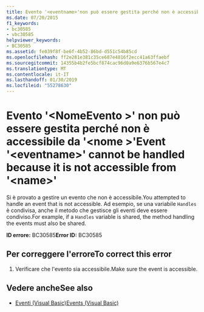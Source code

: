 ```yaml
---
title: Evento '<eventname>'non può essere gestita perché non è accessibile da'<name>'
ms.date: 07/20/2015
f1_keywords:
- bc30585
- vbc30585
helpviewer_keywords:
- BC30585
ms.assetid: fe039f8f-be6f-4b52-86bd-d551c54b85cd
ms.openlocfilehash: ff2e281e381c35ce687e4816f2ecc41a63ffaebf
ms.sourcegitcommit: 14355b4b2fe5bcf874cac96d0a9e6376b567e4c7
ms.translationtype: MT
ms.contentlocale: it-IT
ms.lasthandoff: 01/30/2019
ms.locfileid: "55278630"
---
```

# <a name="event-eventname-cannot-be-handled-because-it-is-not-accessible-from-name"></a><span data-ttu-id="fb59c-102">Evento '\<NomeEvento >' non può essere gestita perché non è accessibile da '\<nome >'</span><span class="sxs-lookup"><span data-stu-id="fb59c-102">Event '\<eventname>' cannot be handled because it is not accessible from '\<name>'</span></span>
<span data-ttu-id="fb59c-103">Si è provato a gestire un evento che non è accessibile.</span><span class="sxs-lookup"><span data-stu-id="fb59c-103">You attempted to handle an event that is not accessible.</span></span> <span data-ttu-id="fb59c-104">Ad esempio, se una variabile `Handles` è condivisa, anche il metodo che gestisce gli eventi deve essere condiviso.</span><span class="sxs-lookup"><span data-stu-id="fb59c-104">For example, if a `Handles` variable is shared, the method handling the events must also be shared.</span></span>  
  
 <span data-ttu-id="fb59c-105">**ID errore:** BC30585</span><span class="sxs-lookup"><span data-stu-id="fb59c-105">**Error ID:** BC30585</span></span>  
  
## <a name="to-correct-this-error"></a><span data-ttu-id="fb59c-106">Per correggere l'errore</span><span class="sxs-lookup"><span data-stu-id="fb59c-106">To correct this error</span></span>  
  
1.  <span data-ttu-id="fb59c-107">Verificare che l'evento sia accessibile.</span><span class="sxs-lookup"><span data-stu-id="fb59c-107">Make sure the event is accessible.</span></span>  
  
## <a name="see-also"></a><span data-ttu-id="fb59c-108">Vedere anche</span><span class="sxs-lookup"><span data-stu-id="fb59c-108">See also</span></span>
- [<span data-ttu-id="fb59c-109">Eventi (Visual Basic)</span><span class="sxs-lookup"><span data-stu-id="fb59c-109">Events (Visual Basic)</span></span>](~/docs/visual-basic/programming-guide/language-features/events/index.md)

